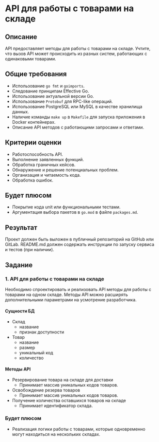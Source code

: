 # API для работы с товарами на складе

## Описание
API предоставляет методы для работы с товарами на складе. Учтите, что вызов API может происходить из разных систем, работающих с одинаковыми товарами.

## Общие требования
- Использование `go fmt` и `goimports`.
- Следование принципам Effective Go.
- Использование актуальной версии Go.
- Использование `Protobuf` для RPC-like операций.
- Использование PostgreSQL или MySQL в качестве хранилища данных.
- Наличие команды `make up` в `Makefile` для запуска приложения в Docker контейнерах.
- Описание API методов с работающими запросами и ответами.

## Критерии оценки
- Работоспособность API.
- Выполнение заявленных функций.
- Обработка граничных кейсов.
- Обнаружение и решение потенциальных проблем.
- Организация и читаемость кода.
- Обработка ошибок.

## Будет плюсом
- Покрытие кода unit или функциональными тестами.
- Аргументация выбора пакетов в `go.mod` в файле `packages.md`.

## Результат
Проект должен быть выложен в публичный репозиторий на GitHub или GitLab. README.md должен содержать инструкции по запуску сервиса и тестов (при наличии).

## Задание

### 1. API для работы с товарами на складе

Необходимо спроектировать и реализовать API методы для работы с товарами на одном складе. Методы API можно расширять дополнительными параметрами на усмотрение разработчика.

#### Сущности БД
- Склад
  - название
  - признак доступности
- Товар
  - название
  - размер
  - уникальный код
  - количество

#### Методы API
- Резервирование товара на складе для доставки
  - Принимает массив уникальных кодов товаров.
- Освобождение резерва товаров
  - Принимает массив уникальных кодов товаров.
- Получение количества оставшихся товаров на складе
  - Принимает идентификатор склада.

### Будет плюсом
- Реализация логики работы с товарами, которые одновременно могут находиться на нескольких складах.
